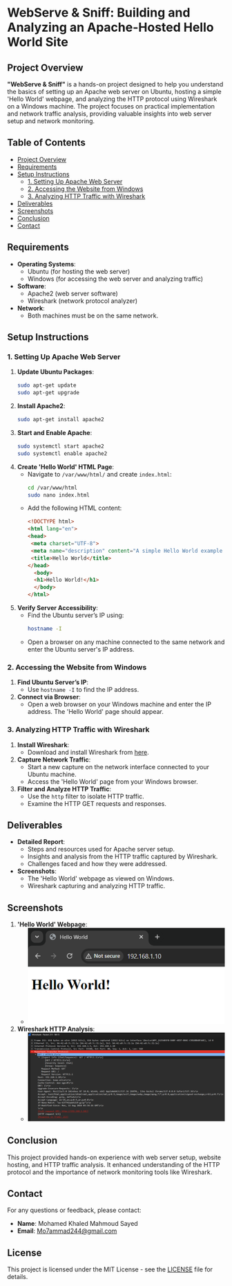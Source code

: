 # **WebServe & Sniff: Building and Analyzing an Apache-Hosted Hello World Site**

## **Project Overview**
**"WebServe & Sniff"** is a hands-on project designed to help you understand the basics of setting up an Apache web server on Ubuntu, hosting a simple 'Hello World' webpage, and analyzing the HTTP protocol using Wireshark on a Windows machine. The project focuses on practical implementation and network traffic analysis, providing valuable insights into web server setup and network monitoring.

## **Table of Contents**
- [Project Overview](#project-overview)
- [Requirements](#requirements)
- [Setup Instructions](#setup-instructions)
  - [1. Setting Up Apache Web Server](#1-setting-up-apache-web-server)
  - [2. Accessing the Website from Windows](#2-accessing-the-website-from-windows)
  - [3. Analyzing HTTP Traffic with Wireshark](#3-analyzing-http-traffic-with-wireshark)
- [Deliverables](#deliverables)
- [Screenshots](#screenshots)
- [Conclusion](#conclusion)
- [Contact](#contact)

## **Requirements**
- **Operating Systems**:
  - Ubuntu (for hosting the web server)
  - Windows (for accessing the web server and analyzing traffic)
- **Software**:
  - Apache2 (web server software)
  - Wireshark (network protocol analyzer)
- **Network**:
  - Both machines must be on the same network.
  
## **Setup Instructions**

### **1. Setting Up Apache Web Server**
1. **Update Ubuntu Packages**:
   ```bash
   sudo apt-get update
   sudo apt-get upgrade
   ```
2. **Install Apache2**:
   ```bash
   sudo apt-get install apache2
   ```
3. **Start and Enable Apache**:
   ```bash
   sudo systemctl start apache2
   sudo systemctl enable apache2
   ```
4. **Create 'Hello World' HTML Page**:
   - Navigate to `/var/www/html/` and create `index.html`:
     ```bash
     cd /var/www/html
     sudo nano index.html
     ```
   - Add the following HTML content:
     ```html
     <!DOCTYPE html>
     <html lang="en">
     <head>
      <meta charset="UTF-8">
      <meta name="description" content="A simple Hello World example in HTML.">
      <title>Hello World</title>
     </head>
       <body>
       <h1>Hello World!</h1>
       </body>
     </html>
     ```
5. **Verify Server Accessibility**:
   - Find the Ubuntu server’s IP using:
     ```bash
     hostname -I
     ```
   - Open a browser on any machine connected to the same network and enter the Ubuntu server's IP address.

### **2. Accessing the Website from Windows**
1. **Find Ubuntu Server’s IP**:
   - Use `hostname -I` to find the IP address.
2. **Connect via Browser**:
   - Open a web browser on your Windows machine and enter the IP address. The 'Hello World' page should appear.

### **3. Analyzing HTTP Traffic with Wireshark**
1. **Install Wireshark**:
   - Download and install Wireshark from [here](https://www.wireshark.org/).
2. **Capture Network Traffic**:
   - Start a new capture on the network interface connected to your Ubuntu machine.
   - Access the 'Hello World' page from your Windows browser.
3. **Filter and Analyze HTTP Traffic**:
   - Use the `http` filter to isolate HTTP traffic.
   - Examine the HTTP GET requests and responses.

## **Deliverables**
- **Detailed Report**:
  - Steps and resources used for Apache server setup.
  - Insights and analysis from the HTTP traffic captured by Wireshark.
  - Challenges faced and how they were addressed.
- **Screenshots**:
  - The 'Hello World' webpage as viewed on Windows.
  - Wireshark capturing and analyzing HTTP traffic.

## **Screenshots**
1. **'Hello World' Webpage**:
   - ![Hello World Webpage](Images/Web_Server.png)
2. **Wireshark HTTP Analysis**:
   - ![Wireshark Analysis](Images/Packet_Analysis.png)

## **Conclusion**
This project provided hands-on experience with web server setup, website hosting, and HTTP traffic analysis. It enhanced understanding of the HTTP protocol and the importance of network monitoring tools like Wireshark.

## **Contact**
For any questions or feedback, please contact:
- **Name**: Mohamed Khaled Mahmoud Sayed
- **Email**: Mo7ammad244@gmail.com

## License

This project is licensed under the MIT License - see the [LICENSE](LICENSE) file for details.
